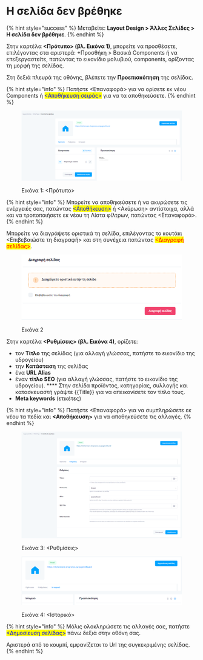 # Η σελίδα δεν βρέθηκε

{% hint style="success" %}
Μεταβείτε: **Layout Design > Άλλες Σελίδες > Η σελίδα δεν βρέθηκε**.
{% endhint %}

Στην καρτέλα **<Πρότυπο> (βλ. Εικόνα 1)**, μπορείτε να προσθέσετε, επιλέγοντας στα αριστερά: +Προσθήκη > Βασικά Components ή να επεξεργαστείτε, πατώντας το εικονίδιο μολυβιού, components, ορίζοντας τη μορφή της σελίδας.

Στη δεξιά πλευρά της οθόνης, βλέπετε την **Προεπισκόπηση** της σελίδας.&#x20;

{% hint style="info" %}
Πατήστε <Επαναφορά> για να ορίσετε εκ νέου Components ή <mark style="color:blue;"><Αποθήκευση σειράς></mark> για να τα αποθηκεύσετε.
{% endhint %}

<figure><img src="../../.gitbook/assets/ScreenHunter 167.png" alt=""><figcaption><p>Εικόνα 1: &#x3C;Πρότυπο></p></figcaption></figure>

{% hint style="info" %}
Μπορείτε να αποθηκεύσετε ή να ακυρώσετε τις ενέργειές σας, πατώντας <mark style="color:blue;"><Αποθήκευση></mark> ή <Ακύρωση> αντίστοιχα, αλλά και να τροποποιήσετε εκ νέου τη Λίστα φίλτρων, πατώντας <Επαναφορά>.&#x20;
{% endhint %}

Μπορείτε να διαγράψετε οριστικά τη σελίδα, επιλέγοντας το κουτάκι <Επιβεβαιώστε τη διαγραφή> και στη συνέχεια πατώντας <mark style="color:red;"><Διαγραφή σελίδας></mark>.

<figure><img src="../../.gitbook/assets/ScreenHunter 107.png" alt=""><figcaption><p>Εικόνα 2</p></figcaption></figure>

Στην καρτέλα **<Ρυθμίσεις> (βλ. Εικόνα 4)**, ορίζετε:

* τον **Τίτλο** της σελίδας (για αλλαγή γλώσσας, πατήστε το εικονίδιο της υδρογείου)
* την **Κατάσταση** της σελίδας
* ένα **URL Alias**&#x20;
* έναν **τίτλο SEO** (για αλλαγή γλώσσας, πατήστε το εικονίδιο της υδρογείου). **** Στην σελίδα προϊόντος, κατηγορίας, συλλογής και κατασκευαστή γράψτε \{{Title\}} για να απεικονίσετε τον τίτλο τους.
* **Meta keywords** (ετικέτες)

{% hint style="info" %}
Πατήστε <Επαναφορά> για να συμπληρώσετε εκ νέου τα πεδία και **<Αποθήκευση>** για να αποθηκεύσετε τις αλλαγές.&#x20;
{% endhint %}

<div>

<figure><img src="../../.gitbook/assets/ScreenHunter 168.png" alt=""><figcaption><p>Εικόνα 3: &#x3C;Ρυθμίσεις></p></figcaption></figure>

 

<figure><img src="../../.gitbook/assets/ScreenHunter 169.png" alt=""><figcaption><p>Εικόνα 4: &#x3C;Ιστορικό></p></figcaption></figure>

</div>

{% hint style="info" %}
Μόλις ολοκληρώσετε τις αλλαγές σας, πατήστε <mark style="color:blue;"><Δημοσίευση σελίδας></mark> πάνω δεξιά στην οθόνη σας.&#x20;

Αριστερά από το κουμπί, εμφανίζεται το Url της συγκεκριμένης σελίδας.
{% endhint %}
